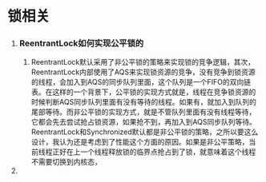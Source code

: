 # 锁相关

1. ### ReentrantLock如何实现公平锁的

   1. ReentrantLock默认采用了非公平锁的策略来实现锁的竞争逻辑，其次，ReentrantLock内部使用了AQS来实现锁资源的竞争，没有竞争到锁资源的线程，会加入到AQS的同步队列里面，这个队列是一个FIFO的双向链表。在这样的一个背景下，公平锁的实现方式就是，线程在竞争锁资源的时候判断AQS同步队列里面有没有等待的线程。如果有，就加入到队列的尾部等待。而非公平锁的实现方式，就是不管队列里面有没有线程等待，它都会先去尝试抢占锁资源，如果抢不到，再加入到AQS同步队列等待。ReentrantLock和Synchronized默认都是非公平锁的策略，之所以要这么设计，我认为还是考虑到了性能这个方面的原因。如果是非公平策略，当前线程正好在上一个线程释放锁的临界点抢占到了锁，就意味着这个线程不需要切换到内核态，

2. 